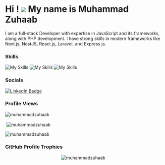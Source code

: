 Hi ! ![](https://user-images.githubusercontent.com/18350557/176309783-0785949b-9127-417c-8b55-ab5a4333674e.gif) My name is Muhammad Zuhaab
====================================================================================================================================

I am a full-stack Developer with expertise in JavaScript and its frameworks, along with PHP development. I have strong skills in modern frameworks like Next.js, NestJS, React.js, Laravel, and Express.js.
<br/>

### Skills
![My Skills](https://skillicons.dev/icons?i=nextjs,react,nestjs,nodejs,express)
![My Skills](https://skillicons.dev/icons?i=laravel,php)
![My Skills](https://skillicons.dev/icons?i=js,ts,mysql,mongodb)
<br/>

### Socials
<div id="badges">
  <a href="https://www.linkedin.com/in/muhammadzuhaab/">
    <img src="https://img.shields.io/badge/LinkedIn-blue?style=for-the-badge&logo=linkedin&logoColor=white" alt="LinkedIn Badge"/>
  </a>
</div>

### Profile Views
<img align="center" src="https://github-readme-stats.vercel.app/api/top-langs?username=muhammadzuhaab&show_icons=true&locale=en&layout=compact&theme=dark" alt="muhammadzuhaab" /></p>
<p>&nbsp;<img align="center" src="https://github-readme-stats.vercel.app/api?username=muhammadzuhaab&show_icons=true&locale=en&theme=dark" alt="muhammadzuhaab" /></p>
<p><img align="center" src="https://streak-stats.demolab.com/?user=muhammadzuhaab&theme=dark" alt="muhammadzuhaab" /></p>

### GitHub Profile Trophies

<p align="center"> <a><img src="https://github-profile-trophy.vercel.app/?username=muhammadzuhaab&theme=algolia" alt="muhammadzuhaab" /></a> </p>
